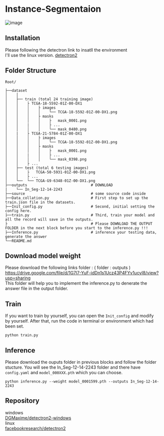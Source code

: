 # Instance-Segmentaion
![image](https://user-images.githubusercontent.com/93210989/190901925-ffe06add-a1c9-438e-a527-8582909ed7d3.png)

Installation
---
Please following the detectron link to insatll the environment  
I'll use the linux version.
[ detectron2](https://detectron2.readthedocs.io/en/latest/tutorials/install.html)

Folder Structure
---
```
Root/
   
├──dataset
│    │
│    ├── train (total 24 training image)
│    │    ├ TCGA-18-5592-01Z-00-DX1
│    │    │    ├ images 
│    │    │    │    └── TCGA-18-5592-01Z-00-DX1.png
│    │    │    ├ masks
│    │    │    │    ├   mask_0001.png
│    │    |    │    ├ ...
│    │    │    │    └── mask_0480.png 
│    |    ├ TCGA-21-5784-01Z-00-DX1
│    │    │    ├ images 
│    │    │    │    └── TCGA-18-5592-01Z-00-DX1.png
│    │    │    ├ masks
│    │    │    │    ├   mask_0001.png
│    │    |    │    ├ ...
│    │    │    │    └── mask_0398.png 
│    │    ├ ...
│    ├── test (total 6 testing images)
│    │    ├   TCGA-50-5931-01Z-00-DX1.png    
│    │    ├ ...
│    └──  └── TCGA-G9-6348-01Z-00-DX1.png  
├──outputs                             # DOWNLOAD       
|    └── In_Seg-12-14-2243    
├──source                              # some source code inside 
├──Data_collation.py                   # First step to set up the train.json file in the datasets.
├──Init_config.py                      # Second, initial setting the config here.
├──train.py                            # Third, train your model and all the record will save in the outputs.
├                                      # Please DOWNLOAD THE OUTPUT FOLDER in the next block before you start to the inference.py !!!         
├──Inference.py                        # inference your testing data, generate the answer
└──README.md

```
Download model weight
---
Please download the following links folder : ( folder : outputs )  
https://drive.google.com/file/d/1G7l7-YuF-idDn1s1Ucz43P4FYv1ucyI8/view?usp=sharing  
This folder will help you to implement the inference.py to denerate the answer file in the output folder.  

Train
---
If you want to train by yourself, you can open the ```Init_config``` and modify by yourself. After that, run the code in terminal or environment which had been set.

```
python train.py
```

Inference
---
Please download the ouputs folder in previous blocks and follow the folder stucture.
You will see the In_Seg-12-14-2243 folder and there have ```config.yaml``` and ```model_000XXX.pth``` which you can choose.
```
python inference.py --weight model_0001599.pth --outputs In_Seg-12-14-2243  
```


Repository
---
windows  
[DGMaxime/detectron2-windows](https://github.com/DGMaxime/detectron2-windows.git)  
linux  
[facebookresearch/detectron2](https://github.com/facebookresearch/detectron2.git)  
